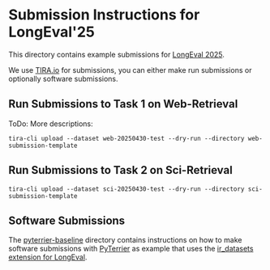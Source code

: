 # Submission Instructions for LongEval'25

This directory contains example submissions for [LongEval 2025](https://clef-longeval.github.io/).

We use [TIRA.io](https://www.tira.io/) for submissions, you can either make run submissions or optionally software submissions.

## Run Submissions to Task 1 on Web-Retrieval

ToDo: More descriptions:

```
tira-cli upload --dataset web-20250430-test --dry-run --directory web-submission-template
```

## Run Submissions to Task 2 on Sci-Retrieval

```
tira-cli upload --dataset sci-20250430-test --dry-run --directory sci-submission-template
```

## Software Submissions

The [pyterrier-baseline](pyterrier-baseline) directory contains instructions on how to make software submissions with [PyTerrier](https://github.com/terrier-org/pyterrier) as example that uses the [ir_datasets extension for LongEval](https://github.com/clef-longeval/ir-datasets-longeval).
